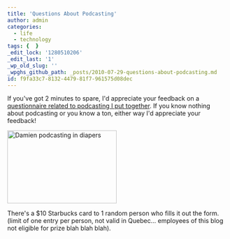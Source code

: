 ```yaml
---
title: 'Questions About Podcasting'
author: admin
categories:
  - life
  - technology
tags: {  }
_edit_lock: '1280510206'
_edit_last: '1'
_wp_old_slug: ''
_wpghs_github_path: _posts/2010-07-29-questions-about-podcasting.md
id: f9fa33c7-8132-4479-81f7-961575d08dec
---
```

<p>If you've got 2 minutes to spare, I'd appreciate your feedback on a <a href="http://j.mp/podcastq">questionnaire related to podcasting I put together</a>.  If you know nothing about podcasting or you know a ton, either way I'd appreciate your feedback!</p>
<p><img class="aligncenter" src="http://farm4.static.flickr.com/3119/2807752682_69e37aa8ea.jpg" alt="Damien podcasting in diapers" width="250" height="167" /></p>
<p>There's a $10 Starbucks card to 1 random person who fills it out the form.  (limit of one entry per person, not valid in Quebec... employees of this blog not eligible for prize blah blah blah).</p>

